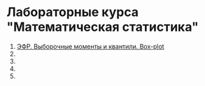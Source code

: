 # Лабораторные курса "Математическая статистика"

1. [ЭФР. Выборочные моменты и квантили. Box-plot](lab1/)
2. [](lab2/)
3. [](lab3/)
4. [](lab4/)
5. [](lab5/)